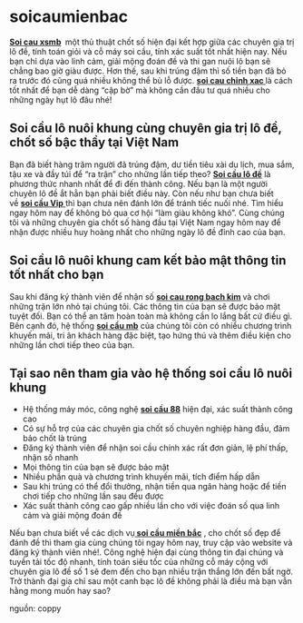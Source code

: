 # soicaumienbac
<strong><a href="http://soilode888.com">Soi cau xsmb</a> </strong> một thủ thuật chốt số hiện đại kết hợp giữa các chuyên gia trị lô đề, tính toán giỏi và cỗ máy soi cầu, tính xác suất tốt nhất hiện nay. Nếu bạn chỉ dựa vào linh cảm, giải mộng đoán đề và thi gan nuôi lô bạn sẽ chẳng bao giờ giàu được. Hơn thế, sau khi trúng đậm thì số tiền bạn đã bỏ ra trước đó cũng quá nhiều không thể bù lỗ được. <strong><a href="http://soilode888.com/">soi cau chinh xac </a></strong>là cách tốt nhất để bạn dễ dàng “cập bờ” mà không cần đầu tư quá nhiều cho những ngày hụt lô đâu nhé!
<h2>Soi cầu lô nuôi khung cùng chuyên gia trị lô đề, chốt số bậc thầy tại Việt Nam</h2>
Bạn đã biết hàng trăm người đã trúng đậm, dư tiền tiêu xài du lịch, mua sắm, tậu xe và đầy túi để “ra trận” cho những lần tiếp theo? <a href="http://soilode888.com"><strong>Soi cầu lô đề</strong></a> là phương thức nhanh nhất để đi đến thành công. Nếu bạn là một người chuyên lô đề ắt hẳn bạn phải biết điều này. Còn nếu như bạn chưa biết về <a href="http://soilode888.com"><strong>soi cầu Vip</strong> </a>thì bạn chưa nên đánh lớn để tránh tiếc nuối nhé. Tìm hiểu ngay hôm nay để không bỏ qua cơ hội “làm giàu không khó”. Cùng chúng tôi và những chuyên gia chốt số hàng đầu tại Việt Nam ngay hôm nay để nhận được nhiều huy hoàng nhất cho những ngày lô đề đỉnh cao của bạn.
<h2>Soi cầu lô nuôi khung cam kết bảo mật thông tin tốt nhất cho bạn</h2>
Sau khi đăng ký thành viên để nhận số <strong><a href="http://soilode888.com">soi cau rong bach kim</a> </strong>và chơi những trận lớn nhỏ tại chúng tôi. Các thông tin của bạn sẽ được bảo mật tuyệt đối. Bạn có thể an tâm hoàn toàn mà không cần lo lắng bất cứ điều gì. Bên cạnh đó, hệ thống <a href="http://soilode888.com"><strong>soi cầu mb</strong></a> của chúng tôi còn có nhiều chương trình khuyến mãi, tri ân khách hàng đặc biệt, tạo hứng thú và thêm điều kiện cho những lần chơi tiếp theo của bạn.
<h2>Tại sao nên tham gia vào hệ thống soi cầu lô nuôi khung</h2>
<ul>
 	<li>Hệ thống máy móc, công nghệ <a href="http://soilode888.com"><strong>soi cầu 88</strong></a> hiện đại, xác suất thành công cao</li>
 	<li>Có sự hỗ trợ của các chuyên gia chốt số chuyên nghiệp hàng đầu, đảm bảo chốt là trúng</li>
 	<li>Đăng ký thành viên để nhận soi cầu chính xác rất đơn giản, lệ phí thấp, nhận số nhanh</li>
 	<li>Mọi thông tin của bạn sẽ được bảo mật</li>
 	<li>Nhiều phần quà và chương trình khuyến mãi, tích điểm hấp dẫn</li>
 	<li>Sau khi trúng có thể đổi thưởng, nhận tiền qua ngân hàng hoặc để tiền chơi tiếp cho những lần sau đều được</li>
 	<li>Xác suất thành công cao gấp nhiều lần cho với việc đoán số qua linh cảm và giải mộng đoán đề</li>
</ul>
Nếu bạn chưa biết về các dịch vụ<a href="http://soilode888.com"><strong> soi cầu miền bắc</strong></a> , cho chốt số đẹp để đánh đề thì tham gia cùng chúng tôi ngay hôm nay, truy cập vào website và đăng ký thành viên nhé!. Công nghệ hiện đại cùng thông tin đại chúng và tuyền tải tốc độ nhanh, tính toán siêu tốc của những cỗ máy cộng với chuyên gia lô đề số 1 sẽ đem đến cho bạn nhiều trận thắng lớn đến bất ngờ. Trở thành đại gia chỉ sau một canh bạc lô đề không phải là điều mà bạn vẫn hằng mong muốn hay sao?

nguồn: coppy

</div>
